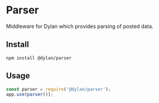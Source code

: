 # Parser

Middleware for Dylan which provides parsing of posted data.

## Install

`npm install @dylan/parser`

## Usage

``` js
const parser = require('@dylan/parser');
app.use(parser());
```
